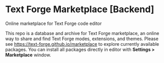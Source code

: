 # Text Forge Marketplace [Backend]
Online marketplace for Text Forge code editor

This repo is a database and archive for Text Forge marketplace, an online way to share and find Text Forge modes, extensions, and themes.
Please see <https://text-forge.github.io/marketplace> to explore currently available packages. You can install all packages directly in editor with **Settings > Marketplace** window.
